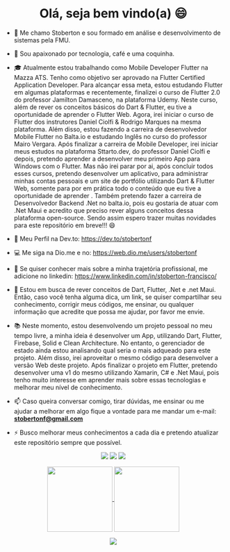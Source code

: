 ### 

<h1 align="center">Olá, seja bem vindo(a) 😄</h1>

- 👋 Me chamo Stoberton e sou formado em análise e desenvolvimento de sistemas pela FMU.

- 🥰 Sou apaixonado por tecnologia, café e uma coquinha.

- 🎓 Atualmente estou trabalhando como Mobile Developer Flutter na Mazza ATS. Tenho como objetivo ser aprovado na Flutter Certified Application Developer. Para alcançar essa meta, estou estudando Flutter em algumas plataformas e recentemente, finalizei o curso de Flutter 2.0 do professor Jamilton Damasceno, na plataforma Udemy. Neste curso, além de rever os conceitos básicos do Dart & Flutter, eu tive a oportunidade de aprender o Flutter Web. Agora, irei iniciar o curso de Flutter dos instrutores Daniel Ciolfi & Rodrigo Marques na mesma plataforma. Além disso, estou fazendo a carreira de desenvolvedor Mobile Flutter no Balta.io e estudando Inglês no curso do professor Mairo Vergara. Após finalizar a carreira de Mobile Developer, irei iniciar meus estudos na plataforma Sttarto.dev, do professor Daniel Ciolfi e depois, pretendo aprender a desenvolver meu primeiro App para Windows com o Flutter. Mas não irei parar por ai, após concluir todos esses cursos, pretendo desenvolver um aplicativo, para administrar minhas contas pessoais e um site de portfólio utilizando Dart & Flutter Web, somente para por em prática todo o conteúdo que eu tive a oportunidade de aprender . Também pretendo fazer a carreira de Desenvolvedor Backend .Net no balta.io, pois eu gostaria de atuar com .Net Maui e acredito que preciso rever alguns conceitos dessa plataforma open-source. Sendo assim espero trazer muitas novidades para este repositório em breve!!! 😄 

- 🌱 Meu Perfil na Dev.to:
     https://dev.to/stobertonf

- 💻  Me siga na Dio.me e no:
      https://web.dio.me/users/stobertonf

- 🔭  Se quiser conhecer mais sobre a minha trajetória profissional, me adicione no linkedin:
      https://www.linkedin.com/in/stoberton-francisco/

- 💬 Estou em busca de rever conceitos de Dart, Flutter, .Net e .net Maui. Então, caso você tenha alguma dica, um link, se quiser compartilhar seu conhecimento, corrigir meus códigos, me ensinar, ou qualquer informação que acredite que possa me ajudar, por favor me envie.

- 📚 Neste momento, estou desenvolvendo um projeto pessoal no meu tempo livre, a minha ideia é desenvolver um App, utilizando Dart, Flutter, Firebase, Solid e Clean Architecture. No entanto, o gerenciador de estado ainda estou analisando qual seria o mais adqueado para este projeto. Além disso, irei aproveitar o mesmo código para desenvolver a versão Web deste projeto. Após finalizar o projeto em Flutter, pretendo desenvolver uma v1 do mesmo utilizando Xamarin, C# e .Net Maui, pois tenho muito interesse em aprender mais sobre essas tecnologias e melhorar meu nível de conhecimento.


- 📫 Caso queira conversar comigo, tirar dúvidas, me ensinar ou me ajudar a melhorar em algo fique a vontade para me mandar um e-mail: **stobertonf@gmail.com**

- ⚡ Busco melhorar meus conhecimentos a cada dia e pretendo atualizar este repositório sempre que possível.

<p align="center">
  <a href="mailto:stobertonf@gmail.com" alt="Gmail">
  <img src="https://img.shields.io/badge/-Gmail-FF0000?style=flat-square&labelColor=FF0000&logo=gmail&logoColor=white&link=stobertonf@gmail.com" /></a>

  <a href="https://www.linkedin.com/in/stoberton-francisco/" alt="Linkedin">
  <img src="https://img.shields.io/badge/-Linkedin-0e76a8?style=flat-square&logo=Linkedin&logoColor=white&link=https://www.linkedin.com/in/stoberton-francisco/" /></a>

  <a href="http://api.whatsapp.com/send?1=pt_BR&phone=5511994223176" alt="WhatsApp">
  <img src="https://img.shields.io/badge/-WhatsApp-25d366?style=flat-square&labelColor=25d366&logo=whatsapp&logoColor=white&link=http://api.whatsapp.com/send?1=pt_BR&phone=5511994223176"/></a>

</p>

<p align="center">
  <a href="https://github.com/stobertonf">
    <img
      align="center"
      height="150em"
      src="https://github-readme-stats.vercel.app/api?username=stobertonf&show_icons=true&include_all_commits=true&count_private=true&theme=tokyonight"
    />
  </a>
  <a href="https://github.com/stobertonf">
    <img
      align="center"
      height="150em"
      src="https://github-readme-stats.vercel.app/api/top-langs/?username=stobertonf&show_icons=true&include_all_commits=true&count_private=true&layout=compact&theme=tokyonight"
    />
  </a>
</p>


<p align="center">
  <a href="https://github.com/stobertonf">
    <img
      align="center"
      src="https://github-profile-trophy.vercel.app/?username=stobertonf&theme=onedark&no-frame=true&row=1&&margin-w=20&no-bg=true"
    />
  </a>
</a>
</p>


